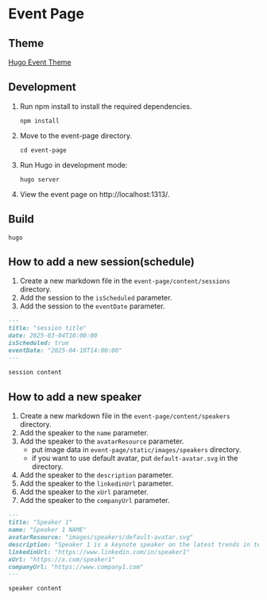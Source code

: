 # Event Page

## Theme

[Hugo Event Theme](https://github.com/medialesson/hugo-theme-event)

## Development

1. Run npm install to install the required dependencies.
    ```shell
    npm install
    ```
2. Move to the event-page directory.

    ```shell
    cd event-page
    ```

3. Run Hugo in development mode:
    ```shell
    hugo server
    ```
4. View the event page on http://localhost:1313/.

## Build

```shell
hugo
```

## How to add a new session(schedule)

1. Create a new markdown file in the `event-page/content/sessions` directory.
2. Add the session to the `isScheduled` parameter.
3. Add the session to the `eventDate` parameter.

```markdown
---
title: "session title"
date: 2025-03-04T10:00:00
isScheduled: true
eventDate: "2025-04-10T14:00:00"
---

session content
```

## How to add a new speaker

1. Create a new markdown file in the `event-page/content/speakers` directory.
2. Add the speaker to the `name` parameter.
3. Add the speaker to the `avatarResource` parameter.
    - put image data in `event-page/static/images/speakers` directory.
    - if you want to use default avatar, put `default-avatar.svg` in the directory.
4. Add the speaker to the `description` parameter.
5. Add the speaker to the `linkedinUrl` parameter.
6. Add the speaker to the `xUrl` parameter.
7. Add the speaker to the `companyUrl` parameter.

```markdown
---
title: "Speaker 1"
name: "Speaker 1 NAME"
avatarResource: "images/speakers/default-avatar.svg"
description: "Speaker 1 is a keynote speaker on the latest trends in technology and innovation."
linkedinUrl: "https://www.linkedin.com/in/speaker1"
xUrl: "https://x.com/speaker1"
companyUrl: "https://www.company1.com"
---

speaker content
```
